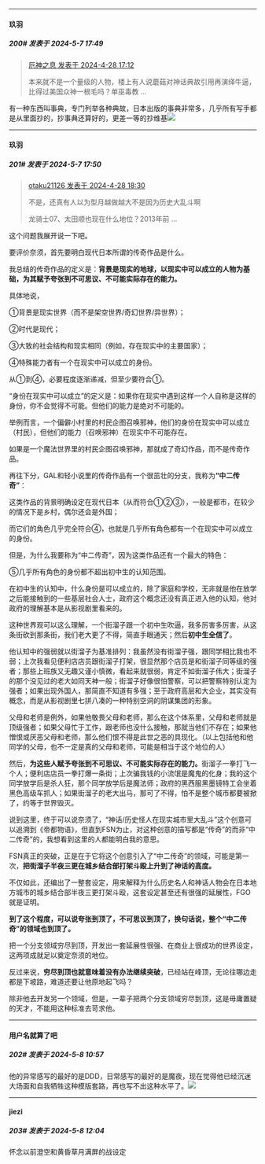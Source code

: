 ﻿
*****

####  玖羽  
##### 200#       发表于 2024-5-7 17:49

<blockquote><a href="httphttps://bbs.saraba1st.com/2b/forum.php?mod=redirect&amp;goto=findpost&amp;pid=64751591&amp;ptid=2181465" target="_blank">厄神之息 发表于 2024-4-28 17:12</a>

本来就不是一个量级的人物，楼上有人说蘑菇对神话典故引用再演绎牛逼，比得过美国众神一根毛吗？单巫毒教 ...</blockquote>
有一种东西叫事典，专门列举各种典故，日本出版的事典非常多，几乎所有写手都是从里面抄的，抄事典还算好的，更差一等的抄维基<img src="https://static.saraba1st.com/image/smiley/face2017/023.png" referrerpolicy="no-referrer"> 


*****

####  玖羽  
##### 201#       发表于 2024-5-7 17:50

<blockquote><a href="httphttps://bbs.saraba1st.com/2b/forum.php?mod=redirect&amp;goto=findpost&amp;pid=64752504&amp;ptid=2181465" target="_blank">otaku21126 发表于 2024-4-28 18:30</a>

不是，还真有人以为型月越做越大不是因为历史大乱斗啊

龙骑士07、太田顺也现在什么地位？2013年前 ...</blockquote>
这个问题我展开说一下吧。

要评价奈须，首先要明白现代日本所谓的传奇作品是什么。

我总结的传奇作品的定义是：<strong>背景是现实的地球，以现实中可以成立的人物为基础，为其赋予夸张到不可思议、不可能实际存在的能力。</strong>

具体地说，

①背景是现实世界（而不是架空世界/奇幻世界/异世界）；

②时代是现代；

③大致的社会结构和现实相同（例如，存在现实中的主要国家）；

④特殊能力者有一个在现实中可以成立的身份。

从①到④，必要程度逐渐递减，但至少要符合①。

“身份在现实中可以成立”的定义是：如果你在现实中遇到这样一个人自称是这样的身份，你不会觉得不可能。但他们的能力是绝对不可能的。

举例而言，一个偏僻小村里的村民企图召唤邪神，他们的身份在现实中可以成立（村民），但他们的能力（召唤邪神）在现实中不可能存在。

如果是一个魔法世界里的村民企图召唤邪神，那就成了奇幻作品，而不是传奇作品。

再往下分，GAL和轻小说里的传奇作品有一个很茁壮的分支，我称为<strong>“中二传奇”</strong>：

这类作品的背景明确设定在现代日本（从而符合①②③），一般是都市，在较少的情况下是乡村，偶尔还会是外国；

而它们的角色几乎完全符合④，也就是几乎所有角色都有一个在现实中可以成立的身份。

但是，为什么我要称为“中二传奇”，因为这类作品还有一个最大的特色：

⑤几乎所有角色的身份都不超出初中生的认知范围。

在初中生的认知中，什么身份是可以成立的，除了家庭和学校，无非就是他在放学之后能接触到的一些基层社会人士，政府这个概念还没有真正进入他的认知，他对政府的理解基本是从影视剧里看来的。

这种世界观可以这么理解，一个街溜子跟一个初中生吹逼，我多厉害多厉害，从这条街砍到那条街，我们老大更了不得，简直手眼通天；然后<strong>初中生全信了</strong>。

他认知中的强弱就以街溜子为基准排列：我虽然没有街溜子强，跟同学相比我也不弱；上次我看见便利店店员跟街溜子打架，很显然那个店员是和街溜子同等级的强者；那些上班族又无趣又谨小慎微，看起来就很弱，肯定不如街溜子伟大；街溜子的那个没见过的老大如同天神一般；街溜子好像很怕警察，可以把警察特别认定为强者；如果出现外国人，那简直不知道有多强；至于政府高层和大企业，其实没有概念，而是从影视剧里七拼八凑的一种特别空洞的阴谋集团的形象。

父母和老师是例外，如果他敬畏父母和老师，那么在这个体系里，父母和老师就是顶级强者；如果父母忙于工作，跟老师也没什么接触，那就当他们不存在；如果他憎恨或厌恶父母和老师，那么他们恨不得是此世之恶的具现化。（以上包括他和他同学的父母，也不一定是真的父母和老师，可能是相当于这个地位的人）

然后，<strong>为这些人赋予夸张到不可思议、不可能实际存在的能力。</strong>街溜子一拳打飞一个人；便利店店员一拳打爆一条街；上次骗我钱的小流氓是魔鬼的化身；我的这个同学放学后是杀人狂，那个同学放学后是魔法师；政府的黑西服黑墨镜特工会坐着黑色高级车抓人；如果街溜子的老大出马，那可了不得，怕不是整个城市都要被掀了，约等于世界毁灭。

说到这里，终于可以说奈须了，“神话/历史怪人在现实城市里大乱斗”这个创意可以追溯到《帝都物语》，但直到FSN为止，对这种创意的描写都是“传奇”的而非“中二传奇”的，我想看到这里的人都能明白我的意思。

FSN真正的突破，正是在于它将这个创意引入了“中二传奇”的领域，可能是第一次，<strong>把街溜子半夜三更在城乡结合部打架斗殴上升到了神话的高度。</strong>

不仅如此，还编出了一整套设定，用来解释为什么历史名人和神话人物会在日本地方城市的城乡结合部半夜三更打架斗殴，这套设定甚至还有很强的延展性，FGO就是证明。

<strong>到了这个程度，可以说夸张到顶了，不可思议到顶了，换句话说，整个“中二传奇”的领域也到顶了。</strong>

把一个分支领域穷尽到顶，开发出一套延展性很强、在商业上很成功的世界设定，这两项成就足以奠定奈须的地位。

反过来说，<strong>穷尽到顶也就意味着没有办法继续突破</strong>，已经站在峰顶，无论往哪边走都是下坡路，难道还要让他原地起飞吗？

除非他去开发另一个领域，但是，一辈子把两个分支领域穷尽到顶，这是毋庸置疑的天才，不能用这种标准去苛求他。


*****

####  用户名就算了吧  
##### 202#       发表于 2024-5-8 10:57

他的异常感写的最好的是DDD，日常感写的最好的是魔夜，现在觉得他已经沉迷大场面和自我牺牲这种模版套路，再也写不出这种水平了。<img src="https://static.saraba1st.com/image/smiley/face2017/018.png" referrerpolicy="no-referrer">


*****

####  jiezi  
##### 203#       发表于 2024-5-8 12:04

怀念以前澄空和黄昏草月满屏的战设定

